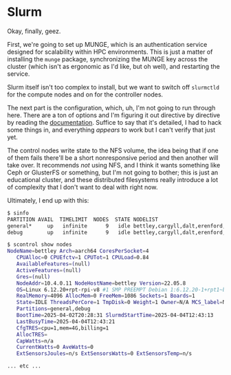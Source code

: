# Slurm

Okay, finally, geez.

First, we're going to set up MUNGE, which is an authentication service designed for scalability within HPC environments. This is just a matter of installing the `munge` package, synchronizing the MUNGE key across the cluster (which isn't as ergonomic as I'd like, but oh well), and restarting the service.

Slurm itself isn't too complex to install, but we want to switch off `slurmctld` for the compute nodes and on for the controller nodes.

The next part is the configuration, which, uh, I'm not going to run through here. There are a ton of options and I'm figuring it out directive by directive by reading the [documentation](https://slurm.schedmd.com/slurm.conf.html). Suffice to say that it's detailed, I had to hack some things in, and everything _appears_ to work but I can't verify that just yet.

The control nodes write state to the NFS volume, the idea being that if one of them fails there'll be a short nonresponsive period and then another will take over. It recommends _not_ using NFS, and I think it wants something like Ceph or GlusterFS or something, but I'm not going to bother; this is just an educational cluster, and these distributed filesystems really introduce a lot of complexity that I don't want to deal with right now.

Ultimately, I end up with this:

```bash
$ sinfo
PARTITION AVAIL  TIMELIMIT  NODES  STATE NODELIST
general*     up   infinite      9   idle bettley,cargyll,dalt,erenford,fenn,gardener,harlton,inchfield,jast
debug        up   infinite      9   idle bettley,cargyll,dalt,erenford,fenn,gardener,harlton,inchfield,jast
```

```bash
$ scontrol show nodes
NodeName=bettley Arch=aarch64 CoresPerSocket=4
   CPUAlloc=0 CPUEfctv=1 CPUTot=1 CPULoad=0.84
   AvailableFeatures=(null)
   ActiveFeatures=(null)
   Gres=(null)
   NodeAddr=10.4.0.11 NodeHostName=bettley Version=22.05.8
   OS=Linux 6.12.20+rpt-rpi-v8 #1 SMP PREEMPT Debian 1:6.12.20-1+rpt1~bpo12+1 (2025-03-19)
   RealMemory=4096 AllocMem=0 FreeMem=1086 Sockets=1 Boards=1
   State=IDLE ThreadsPerCore=1 TmpDisk=0 Weight=1 Owner=N/A MCS_label=N/A
   Partitions=general,debug
   BootTime=2025-04-02T20:28:31 SlurmdStartTime=2025-04-04T12:43:13
   LastBusyTime=2025-04-04T12:43:21
   CfgTRES=cpu=1,mem=4G,billing=1
   AllocTRES=
   CapWatts=n/a
   CurrentWatts=0 AveWatts=0
   ExtSensorsJoules=n/s ExtSensorsWatts=0 ExtSensorsTemp=n/s

... etc ...
```

